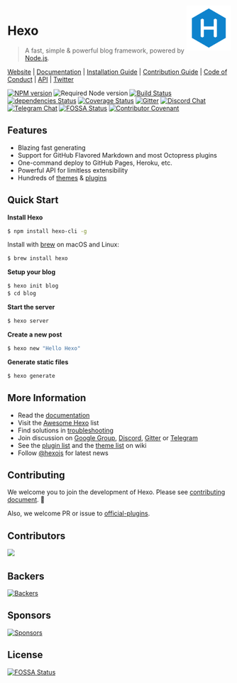 <img src="https://raw.githubusercontent.com/hexojs/logo/master/hexo-logo-avatar.png" alt="Hexo logo" width="100" height="100" align="right" />

# Hexo

> A fast, simple & powerful blog framework, powered by [Node.js](https://nodejs.org).

[Website](https://hexo.io) |
[Documentation](https://hexo.io/docs/) |
[Installation Guide](https://hexo.io/docs/#Installation) |
[Contribution Guide](https://hexo.io/docs/contributing) |
[Code of Conduct](CODE_OF_CONDUCT.md) |
[API](https://hexo.io/api/) |
[Twitter](https://twitter.com/hexojs)

[![NPM version](https://badge.fury.io/js/hexo.svg)](https://www.npmjs.com/package/hexo)
![Required Node version](https://img.shields.io/node/v/hexo)
[![Build Status](https://github.com/hexojs/hexo/workflows/Tester/badge.svg)](https://github.com/hexojs/hexo/actions?query=workflow%3ATester)
[![dependencies Status](https://img.shields.io/librariesio/release/npm/hexo)](https://libraries.io/npm/hexo)
[![Coverage Status](https://coveralls.io/repos/hexojs/hexo/badge.svg?branch=master)](https://coveralls.io/r/hexojs/hexo?branch=master)
[![Gitter](https://badges.gitter.im/hexojs/hexo.svg)](https://gitter.im/hexojs/hexo)
[![Discord Chat](https://img.shields.io/badge/chat-on%20discord-7289da.svg)](https://discord.gg/teM2Anj)
[![Telegram Chat](https://img.shields.io/badge/chat-on%20telegram-32afed.svg)](https://t.me/hexojs)
[![FOSSA Status](https://app.fossa.com/api/projects/git%2Bgithub.com%2Fhexojs%2Fhexo.svg?type=shield)](https://app.fossa.com/projects/git%2Bgithub.com%2Fhexojs%2Fhexo?ref=badge_shield)
[![Contributor Covenant](https://img.shields.io/badge/Contributor%20Covenant-v2.0%20adopted-ff69b4.svg)](CODE_OF_CONDUCT.md)

## Features

- Blazing fast generating
- Support for GitHub Flavored Markdown and most Octopress plugins
- One-command deploy to GitHub Pages, Heroku, etc.
- Powerful API for limitless extensibility
- Hundreds of [themes](https://hexo.io/themes/) & [plugins](https://hexo.io/plugins/)

## Quick Start

**Install Hexo**

``` bash
$ npm install hexo-cli -g
```

Install with [brew](https://brew.sh/) on macOS and Linux:

```bash
$ brew install hexo
```

**Setup your blog**

``` bash
$ hexo init blog
$ cd blog
```

**Start the server**

``` bash
$ hexo server
```

**Create a new post**

``` bash
$ hexo new "Hello Hexo"
```

**Generate static files**

``` bash
$ hexo generate
```

## More Information

- Read the [documentation](https://hexo.io/)
- Visit the [Awesome Hexo](https://github.com/hexojs/awesome-hexo) list
- Find solutions in [troubleshooting](https://hexo.io/docs/troubleshooting.html)
- Join discussion on [Google Group](https://groups.google.com/group/hexo), [Discord](https://discord.gg/teM2Anj), [Gitter](https://gitter.im/hexojs/hexo) or [Telegram](https://t.me/hexojs)
- See the [plugin list](https://hexo.io/plugins/) and the [theme list](https://hexo.io/themes/) on wiki
- Follow [@hexojs](https://twitter.com/hexojs) for latest news

## Contributing

We welcome you to join the development of Hexo. Please see [contributing document](https://hexo.io/docs/contributing). 🤗

Also, we welcome PR or issue to [official-plugins](https://github.com/hexojs).

## Contributors

[![](https://opencollective.com/Hexo/contributors.svg?width=890)](https://github.com/hexojs/hexo/graphs/contributors)

## Backers

[![Backers](https://opencollective.com/hexo/tiers/backers.svg?avatarHeight=36&width=600)](https://opencollective.com/hexo)

## Sponsors

[![Sponsors](https://opencollective.com/hexo/tiers/sponsors.svg?width=600)](https://opencollective.com/hexo)

## License

[![FOSSA Status](https://app.fossa.com/api/projects/git%2Bgithub.com%2Fhexojs%2Fhexo.svg?type=large)](https://app.fossa.com/projects/git%2Bgithub.com%2Fhexojs%2Fhexo?ref=badge_large)
